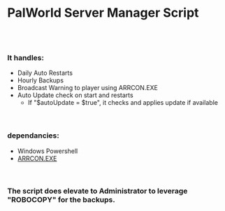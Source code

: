 
# PalWorld Server Manager Script<br>
<br><br>
### It handles:<br>
 - Daily Auto Restarts<br>
 - Hourly Backups<br>
 - Broadcast Warning to player using ARRCON.EXE<br>
 - Auto Update check on start and restarts<br>
   - If "$autoUpdate = $true", it checks and applies update if available<br>
<br><br>
### dependancies:<br>
 - Windows Powershell<br>
 - [ARRCON.EXE](https://github.com/radj307/ARRCON)<br><br><br>

### The script does elevate to Administrator to leverage "ROBOCOPY" for the backups.



